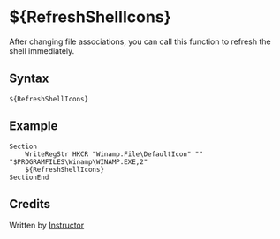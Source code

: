 # ${RefreshShellIcons}

After changing file associations, you can call this function to refresh the shell immediately.

## Syntax

    ${RefreshShellIcons}

## Example

    Section
        WriteRegStr HKCR "Winamp.File\DefaultIcon" "" "$PROGRAMFILES\Winamp\WINAMP.EXE,2"
        ${RefreshShellIcons}
    SectionEnd

## Credits

Written by [Instructor][1]

[1]: http://nsis.sourceforge.net/User:Instructor